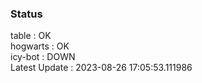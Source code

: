 ### Status


table : OK  
hogwarts : OK  
icy-bot : DOWN  
Latest Update : 2023-08-26 17:05:53.111986
